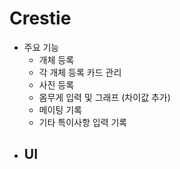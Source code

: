 # Crestie
- 주요 기능
  - 개체 등록
  - 각 개체 등록 카드 관리 
  - 사진 등록
  - 몸무게 입력 및 그래프 (차이값 추가)
  - 메이팅 기록
  - 기타 특이사항 입력 기록
- UI
  - 
